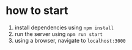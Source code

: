 # how to start

1. install dependencies using `npm install`
2. run the server using `npm run start`
3. using a browser, navigate to `localhost:3000`
